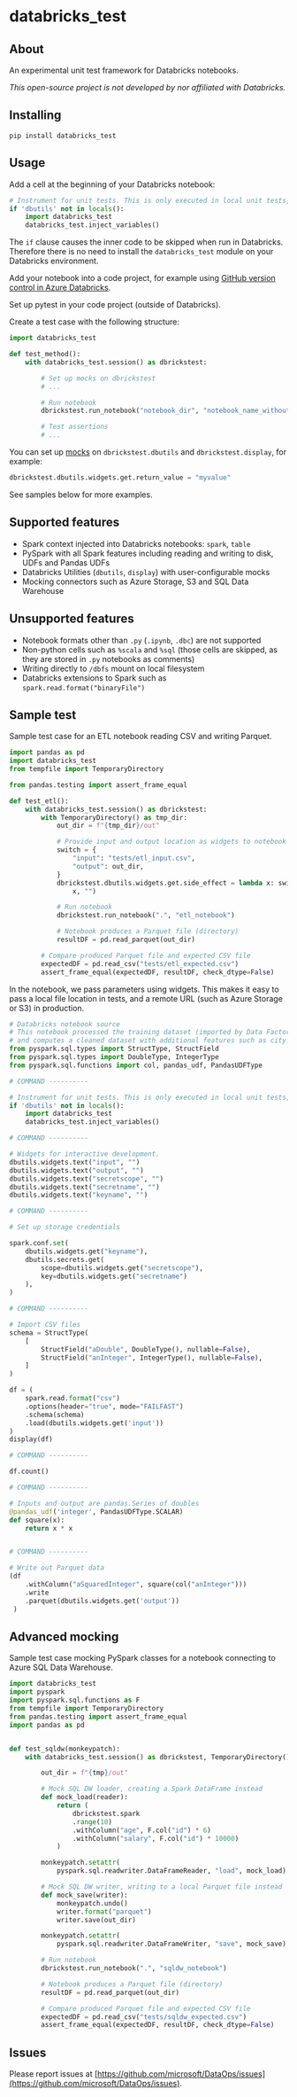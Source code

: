 # databricks_test

## About

An experimental unit test framework for Databricks notebooks.

_This open-source project is not developed by nor affiliated with Databricks._

## Installing

```
pip install databricks_test
```

## Usage

Add a cell at the beginning of your Databricks notebook:

```python
# Instrument for unit tests. This is only executed in local unit tests, not in Databricks.
if 'dbutils' not in locals():
    import databricks_test
    databricks_test.inject_variables()
```

The `if` clause causes the inner code to be skipped when run in Databricks.
Therefore there is no need to install the `databricks_test` module on your Databricks environment.

Add your notebook into a code project, for example using [GitHub version control in Azure Databricks](https://docs.microsoft.com/en-us/azure/databricks/notebooks/azure-devops-services-version-control).

Set up pytest in your code project (outside of Databricks).

Create a test case with the following structure:

```python
import databricks_test

def test_method():
    with databricks_test.session() as dbrickstest:

        # Set up mocks on dbrickstest
        # ...

        # Run notebook
        dbrickstest.run_notebook("notebook_dir", "notebook_name_without_py_suffix")

        # Test assertions
        # ...
```

You can set up [mocks](https://docs.python.org/dev/library/unittest.mock.html) on
`dbrickstest.dbutils` and `dbrickstest.display`, for example:

```python
dbrickstest.dbutils.widgets.get.return_value = "myvalue"
```

See samples below for more examples.

## Supported features

* Spark context injected into Databricks notebooks: `spark`, `table`
* PySpark with all Spark features including reading and writing to disk, UDFs and Pandas UDFs
* Databricks Utilities (`dbutils`, `display`) with user-configurable mocks
* Mocking connectors such as Azure Storage, S3 and SQL Data Warehouse

## Unsupported features

* Notebook formats other than `.py` (`.ipynb`, `.dbc`) are not supported
* Non-python cells such as `%scala` and `%sql` (those cells are skipped, as they are stored in `.py` notebooks as comments)
* Writing directly to `/dbfs` mount on local filesystem
* Databricks extensions to Spark such as `spark.read.format("binaryFile")`

## Sample test

Sample test case for an ETL notebook reading CSV and writing Parquet.

```python
import pandas as pd
import databricks_test
from tempfile import TemporaryDirectory

from pandas.testing import assert_frame_equal

def test_etl():
    with databricks_test.session() as dbrickstest:
        with TemporaryDirectory() as tmp_dir:
            out_dir = f"{tmp_dir}/out"

            # Provide input and output location as widgets to notebook
            switch = {
                "input": "tests/etl_input.csv",
                "output": out_dir,
            }
            dbrickstest.dbutils.widgets.get.side_effect = lambda x: switch.get(
                x, "")

            # Run notebook
            dbrickstest.run_notebook(".", "etl_notebook")

            # Notebook produces a Parquet file (directory)
            resultDF = pd.read_parquet(out_dir)

        # Compare produced Parquet file and expected CSV file
        expectedDF = pd.read_csv("tests/etl_expected.csv")
        assert_frame_equal(expectedDF, resultDF, check_dtype=False)
```

In the notebook, we pass parameters using widgets.
This makes it easy to pass
a local file location in tests, and a remote URL (such as Azure Storage or S3)
in production.

```python
# Databricks notebook source
# This notebook processed the training dataset (imported by Data Factory)
# and computes a cleaned dataset with additional features such as city.
from pyspark.sql.types import StructType, StructField
from pyspark.sql.types import DoubleType, IntegerType
from pyspark.sql.functions import col, pandas_udf, PandasUDFType

# COMMAND ----------

# Instrument for unit tests. This is only executed in local unit tests, not in Databricks.
if 'dbutils' not in locals():
    import databricks_test
    databricks_test.inject_variables()

# COMMAND ----------

# Widgets for interactive development.
dbutils.widgets.text("input", "")
dbutils.widgets.text("output", "")
dbutils.widgets.text("secretscope", "")
dbutils.widgets.text("secretname", "")
dbutils.widgets.text("keyname", "")

# COMMAND ----------

# Set up storage credentials

spark.conf.set(
    dbutils.widgets.get("keyname"),
    dbutils.secrets.get(
        scope=dbutils.widgets.get("secretscope"),
        key=dbutils.widgets.get("secretname")
    ),
)

# COMMAND ----------

# Import CSV files
schema = StructType(
    [
        StructField("aDouble", DoubleType(), nullable=False),
        StructField("anInteger", IntegerType(), nullable=False),
    ]
)

df = (
    spark.read.format("csv")
    .options(header="true", mode="FAILFAST")
    .schema(schema)
    .load(dbutils.widgets.get('input'))
)
display(df)

# COMMAND ----------

df.count()

# COMMAND ----------

# Inputs and output are pandas.Series of doubles
@pandas_udf('integer', PandasUDFType.SCALAR)
def square(x):
    return x * x


# COMMAND ----------

# Write out Parquet data
(df
    .withColumn("aSquaredInteger", square(col("anInteger")))
    .write
    .parquet(dbutils.widgets.get('output'))
 )
```


## Advanced mocking

Sample test case mocking PySpark classes for a notebook connecting to Azure SQL Data Warehouse.

```python
import databricks_test
import pyspark
import pyspark.sql.functions as F
from tempfile import TemporaryDirectory
from pandas.testing import assert_frame_equal
import pandas as pd


def test_sqldw(monkeypatch):
    with databricks_test.session() as dbrickstest, TemporaryDirectory() as tmp:

        out_dir = f"{tmp}/out"

        # Mock SQL DW loader, creating a Spark DataFrame instead
        def mock_load(reader):
            return (
                dbrickstest.spark
                .range(10)
                .withColumn("age", F.col("id") * 6)
                .withColumn("salary", F.col("id") * 10000)
            )

        monkeypatch.setattr(
            pyspark.sql.readwriter.DataFrameReader, "load", mock_load)

        # Mock SQL DW writer, writing to a local Parquet file instead
        def mock_save(writer):
            monkeypatch.undo()
            writer.format("parquet")
            writer.save(out_dir)

        monkeypatch.setattr(
            pyspark.sql.readwriter.DataFrameWriter, "save", mock_save)

        # Run notebook
        dbrickstest.run_notebook(".", "sqldw_notebook")

        # Notebook produces a Parquet file (directory)
        resultDF = pd.read_parquet(out_dir)

        # Compare produced Parquet file and expected CSV file
        expectedDF = pd.read_csv("tests/sqldw_expected.csv")
        assert_frame_equal(expectedDF, resultDF, check_dtype=False)
```

## Issues

Please report issues at [https://github.com/microsoft/DataOps/issues](https://github.com/microsoft/DataOps/issues).
